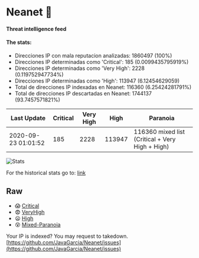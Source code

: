 # Neanet :hocho:
#### Threat intelligence feed
#### The stats:

- Direcciones IP con mala reputacion analizadas: 1860497 (100%)
- Direcciones IP determinadas como 'Critical':  185 (0.0099435795919%)
- Direcciones IP determinadas como 'Very High':  2228 (0.119752947734%)
- Direcciones IP determinadas como 'High':  113947 (6.12454629059)
- Total de direcciones IP indexadas en Neanet:  116360 (6.25424281791%)
- Total de direcciones IP descartadas en Neanet:  1744137 (93.7457571821%)

| Last Update | Critical | Very High | High | Paranoia |
| --- | --- | --- | --- | --- |
| 2020-09-23 01:01:52 | 185 | 2228 | 113947 | 116360 mixed list (Critical + Very High + High)|

![Stats](https://docs.google.com/spreadsheets/d/e/2PACX-1vSnaNMIXVabIpDJjufMlzH7poXnshF3mgd8Is1g9ytUEzVsP5my4Trn8f-xkoLLQ38xpL3HtmUexLo6/pubchart?oid=501124687&format=image)

For the historical stats go to: [link](/stats.csv)
## Raw
- :scream: [Critical](https://raw.githubusercontent.com/JavaGarcia/Neanet/master/blacklists/neanet_critical.txt)
- :fearful: [VeryHigh](https://raw.githubusercontent.com/JavaGarcia/Neanet/master/blacklists/neanet_veryHigh.txtt)
- :frowning: [High](https://raw.githubusercontent.com/JavaGarcia/Neanet/master/blacklists/neanet_high.txt)
- :dizzy_face: [Mixed-Paranoia](https://raw.githubusercontent.com/JavaGarcia/Neanet/master/blacklists/neanet_all.txt)


Your IP is indexed? You may request to takedown. [https://github.com/JavaGarcia/Neanet/issues](https://github.com/JavaGarcia/Neanet/issues)





































































































































































































































































































































































































































































































































































































































































































































































































































































































































































































